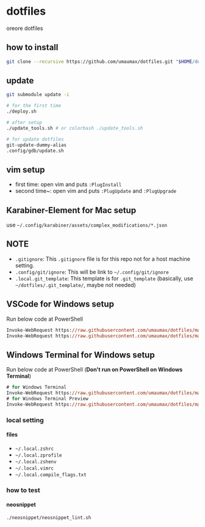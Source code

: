 # dotfiles

oreore dotfiles

## how to install
``` bash
git clone --recursive https://github.com/umaumax/dotfiles.git "$HOME/dotfiles"
```

## update
``` bash
git submodule update -i

# for the first time
./deploy.sh

# after setup
./update_tools.sh # or colorbash ./update_tools.sh

# for update dotfiles
git-update-dummy-alias
.config/gdb/update.sh
```

## vim setup
* first  time:  open vim and puts `:PlugInstall`
* second time~: open vim and puts `:PlugUpdate` and `:PlugUpgrade`

## Karabiner-Element for Mac setup
use `~/.config/karabiner/assets/complex_modifications/*.json`

## NOTE
* `.gitignore`: This `.gitignore` file is for this repo not for a host machine setting.
* `.config/git/ignore`: This will be link to `~/.config/git/ignore`
* `.local.git_template`: This template is for `.git_template` (basically, use `~/dotfiles/.git_template/`, maybe not needed)

## VSCode for Windows setup
Run below code at PowerShell
``` ps
Invoke-WebRequest https://raw.githubusercontent.com/umaumax/dotfiles/master/.config/Code/User/settings.json    -OutFile $HOME/AppData/Roaming/Code/User/settings.json
Invoke-WebRequest https://raw.githubusercontent.com/umaumax/dotfiles/master/.config/Code/User/keybindings.json -OutFile $HOME/AppData/Roaming/Code/User/keybindings.json
```

## Windows Terminal for Windows setup
Run below code at PowerShell (__Don't run on PowerShell on Windows Terminal__)
``` ps
# for Windows Terminal
Invoke-WebRequest https://raw.githubusercontent.com/umaumax/dotfiles/master/.config/Microsoft.WindowsTerminal/settings.json -OutFile $env:LOCALAPPDATA/Packages/Microsoft.WindowsTerminal_8wekyb3d8bbwe/LocalState/settings.json
# for Windows Terminal Preview
Invoke-WebRequest https://raw.githubusercontent.com/umaumax/dotfiles/master/.config/Microsoft.WindowsTerminal/settings.json -OutFile $env:LOCALAPPDATA/Packages/Microsoft.WindowsTerminalPreview_8wekyb3d8bbwe/LocalState/settings.json
```

### local setting
#### files
* `~/.local.zshrc`
* `~/.local.zprofile`
* `~/.local.zshenv`
* `~/.local.vimrc`
* `~/.local.compile_flags.txt`

### how to test
#### neosnippet
``` bash
./neosnippet/neosnippet_lint.sh
```
